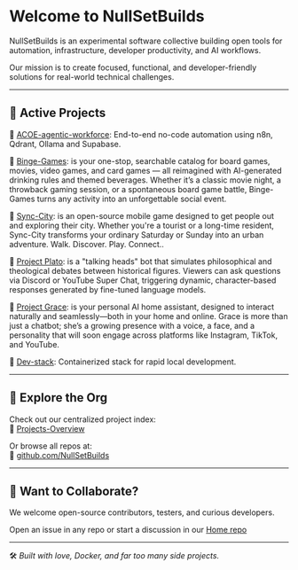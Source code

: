 # Welcome to NullSetBuilds

NullSetBuilds is an experimental software collective building open tools for automation, infrastructure, developer productivity, and AI workflows.

Our mission is to create focused, functional, and developer-friendly solutions for real-world technical challenges.

---

## 🚀 Active Projects

🔹 [ACOE-agentic-workforce](https://github.com/NullSetBuilds/ACOE): End-to-end no-code automation using n8n, Qdrant, Ollama and Supabase.

🔹 [Binge-Games](https://github.com/NullSetBuilds/bingegames): is your one-stop, searchable catalog for board games, movies, video games, and card games — all reimagined with AI-generated drinking rules and themed beverages. Whether it’s a classic movie night, a throwback gaming session, or a spontaneous board game battle, Binge-Games turns any activity into an unforgettable social event.

🔹 [Sync-City](https://github.com/NullSetBuilds/sync-city): is an open-source mobile game designed to get people out and exploring their city. Whether you're a     tourist or a long-time resident, Sync-City transforms your ordinary Saturday or Sunday into an urban adventure.  Walk. Discover. Play. Connect..

🔹 [Project Plato](https://github.com/NullSetBuilds/project-pluto): is a "talking heads" bot that simulates philosophical and theological debates between historical figures. Viewers can ask questions via Discord or YouTube Super Chat, triggering dynamic, character-based responses generated by fine-tuned language models.

🔹 [Project Grace](https://github.com/NullSetBuilds/project-grace): is your personal AI home assistant, designed to interact naturally and seamlessly—both in your home and online. Grace is more than just a chatbot; she’s a growing presence with a voice, a face, and a personality that will soon engage across platforms like Instagram, TikTok, and YouTube.

🔹 [Dev-stack](https://github.com/NullSetBuilds/services): Containerized stack for rapid local development.

---

## 📁 Explore the Org

Check out our centralized project index:  
🔗 [Projects-Overview](https://github.com/NullSetBuilds/projects-overview)

Or browse all repos at:  
🔗 [github.com/NullSetBuilds](https://github.com/NullSetBuilds)

---

## 🤝 Want to Collaborate?

We welcome open-source contributors, testers, and curious developers.

Open an issue in any repo or start a discussion in our [Home repo](https://github.com/NullSetBuilds/.github/issues)

---

🛠️ *Built with love, Docker, and far too many side projects.*
